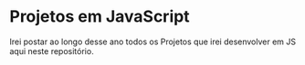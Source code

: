 # Projetos em JavaScript

Irei postar ao longo desse ano todos os Projetos que irei desenvolver em JS aqui neste repositório.
